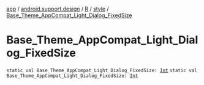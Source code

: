 [app](../../../index.md) / [android.support.design](../../index.md) / [R](../index.md) / [style](index.md) / [Base_Theme_AppCompat_Light_Dialog_FixedSize](.)

# Base_Theme_AppCompat_Light_Dialog_FixedSize

`static val Base_Theme_AppCompat_Light_Dialog_FixedSize: `[`Int`](https://kotlinlang.org/api/latest/jvm/stdlib/kotlin/-int/index.html)
`static val Base_Theme_AppCompat_Light_Dialog_FixedSize: `[`Int`](https://kotlinlang.org/api/latest/jvm/stdlib/kotlin/-int/index.html)